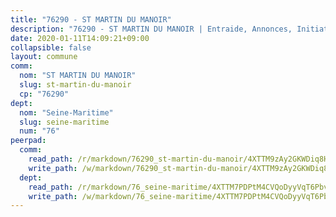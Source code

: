 ```yaml
---
title: "76290 - ST MARTIN DU MANOIR"
description: "76290 - ST MARTIN DU MANOIR | Entraide, Annonces, Initiatives"
date: 2020-01-11T14:09:21+09:00
collapsible: false
layout: commune
comm:
  nom: "ST MARTIN DU MANOIR"
  slug: st-martin-du-manoir
  cp: "76290"
dept:
  nom: "Seine-Maritime"
  slug: seine-maritime
  num: "76"
peerpad:
  comm:
    read_path: /r/markdown/76290_st-martin-du-manoir/4XTTM9zAy2GKWDiq8HS1XVHEekJPpXq8DZRd9wt7L9spVeLoK
    write_path: /w/markdown/76290_st-martin-du-manoir/4XTTM9zAy2GKWDiq8HS1XVHEekJPpXq8DZRd9wt7L9spVeLoK-K3TgUcaojVEgysYehc3Uo7eV6tNhHgnCGmtNcg2sttmL1MSz63Nm4YjAEqhbbAkEC8bGA6AGn2ErxHqpWV14gixW4vKxLZEZShJKeBtyK2E2SeYfnZfBL4MNPzQebPjDBeS1YMER
  dept:
    read_path: /r/markdown/76_seine-maritime/4XTTM7PDPtM4CVQoDyyVqT6Pbvj1SVtndpXJdTDsc7xwdMTdt
    write_path: /w/markdown/76_seine-maritime/4XTTM7PDPtM4CVQoDyyVqT6Pbvj1SVtndpXJdTDsc7xwdMTdt-K3TgUmo7Qwp8ZQz8qKFjC8WCY27ypEpX2c8BXeSV9rrPY1zRZn2SrYwkBXF8VnHkcepiXsccFfKHYuT2JNgSMXxLRaUGRu6o5B3BB15nZxEho97cTz3yC4eRTX4hZM1hcyAZrn8r
---
```


